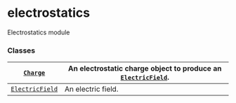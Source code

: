 # electrostatics

Electrostatics module

### Classes

| [`Charge`](manim_physics.electromagnetism.electrostatics.Charge.md#manim_physics.electromagnetism.electrostatics.Charge)                      | An electrostatic charge object to produce an [`ElectricField`](manim_physics.electromagnetism.electrostatics.ElectricField.md#manim_physics.electromagnetism.electrostatics.ElectricField).   |
|-----------------------------------------------------------------------------------------------------------------------------------------------|-----------------------------------------------------------------------------------------------------------------------------------------------------------------------------------------------|
| [`ElectricField`](manim_physics.electromagnetism.electrostatics.ElectricField.md#manim_physics.electromagnetism.electrostatics.ElectricField) | An electric field.                                                                                                                                                                            |
